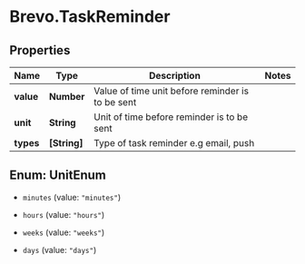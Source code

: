 # Brevo.TaskReminder

## Properties
Name | Type | Description | Notes
------------ | ------------- | ------------- | -------------
**value** | **Number** | Value of time unit before reminder is to be sent | 
**unit** | **String** | Unit of time before reminder is to be sent | 
**types** | **[String]** | Type of task reminder e.g email, push | 


<a name="UnitEnum"></a>
## Enum: UnitEnum


* `minutes` (value: `"minutes"`)

* `hours` (value: `"hours"`)

* `weeks` (value: `"weeks"`)

* `days` (value: `"days"`)




